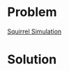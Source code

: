 
# Problem





[Squirrel Simulation](https://leetcode.com/problems/squirrel-simulation)

# Solution



